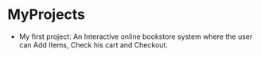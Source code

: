 # MyProjects

- My first project: An Interactive online bookstore system where the user can Add Items, Check his cart and Checkout. 
